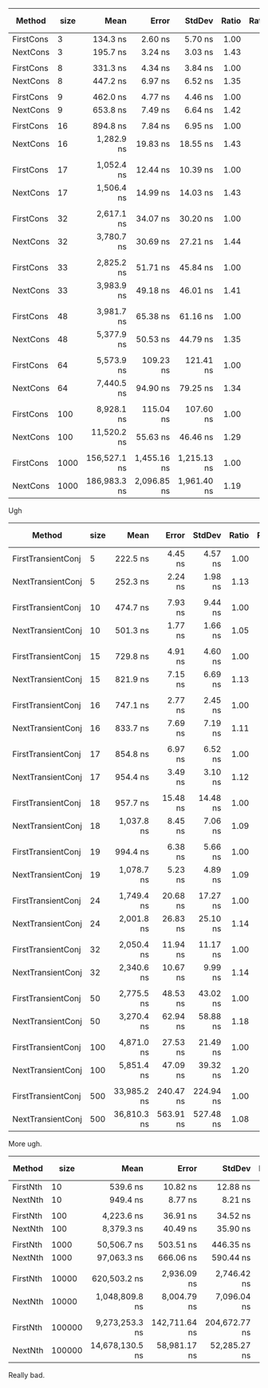 ﻿
| Method    | size | Mean         | Error       | StdDev      | Ratio | RatioSD | Gen0    | Gen1    | Allocated | Alloc Ratio |
|---------- |----- |-------------:|------------:|------------:|------:|--------:|--------:|--------:|----------:|------------:|
| FirstCons | 3    |     134.3 ns |     2.60 ns |     5.70 ns |  1.00 |    0.00 |  0.0708 |       - |     928 B |        1.00 |
| NextCons  | 3    |     195.7 ns |     3.24 ns |     3.03 ns |  1.43 |    0.04 |  0.0746 |       - |     976 B |        1.05 |
|           |      |              |             |             |       |         |         |         |           |             |
| FirstCons | 8    |     331.3 ns |     4.34 ns |     3.84 ns |  1.00 |    0.00 |  0.1869 |       - |    2448 B |        1.00 |
| NextCons  | 8    |     447.2 ns |     6.97 ns |     6.52 ns |  1.35 |    0.03 |  0.1907 |       - |    2496 B |        1.02 |
|           |      |              |             |             |       |         |         |         |           |             |
| FirstCons | 9    |     462.0 ns |     4.77 ns |     4.46 ns |  1.00 |    0.00 |  0.2294 |  0.0005 |    3000 B |        1.00 |
| NextCons  | 9    |     653.8 ns |     7.49 ns |     6.64 ns |  1.42 |    0.02 |  0.2327 |       - |    3048 B |        1.02 |
|           |      |              |             |             |       |         |         |         |           |             |
| FirstCons | 16   |     894.8 ns |     7.84 ns |     6.95 ns |  1.00 |    0.00 |  0.4549 |  0.0010 |    5952 B |        1.00 |
| NextCons  | 16   |   1,282.9 ns |    19.83 ns |    18.55 ns |  1.43 |    0.03 |  0.4578 |       - |    6000 B |        1.01 |
|           |      |              |             |             |       |         |         |         |           |             |
| FirstCons | 17   |   1,052.4 ns |    12.44 ns |    10.39 ns |  1.00 |    0.00 |  0.5035 |  0.0019 |    6584 B |        1.00 |
| NextCons  | 17   |   1,506.4 ns |    14.99 ns |    14.03 ns |  1.43 |    0.02 |  0.5074 |       - |    6632 B |        1.01 |
|           |      |              |             |             |       |         |         |         |           |             |
| FirstCons | 32   |   2,617.1 ns |    34.07 ns |    30.20 ns |  1.00 |    0.00 |  1.1940 |  0.0076 |   15648 B |        1.00 |
| NextCons  | 32   |   3,780.7 ns |    30.69 ns |    27.21 ns |  1.44 |    0.01 |  1.1978 |  0.0076 |   15696 B |        1.00 |
|           |      |              |             |             |       |         |         |         |           |             |
| FirstCons | 33   |   2,825.2 ns |    51.71 ns |    45.84 ns |  1.00 |    0.00 |  1.2550 |  0.0076 |   16440 B |        1.00 |
| NextCons  | 33   |   3,983.9 ns |    49.18 ns |    46.01 ns |  1.41 |    0.02 |  1.2589 |  0.0076 |   16488 B |        1.00 |
|           |      |              |             |             |       |         |         |         |           |             |
| FirstCons | 48   |   3,981.7 ns |    65.38 ns |    61.16 ns |  1.00 |    0.00 |  1.8768 |  0.0229 |   24616 B |        1.00 |
| NextCons  | 48   |   5,377.9 ns |    50.53 ns |    44.79 ns |  1.35 |    0.02 |  1.8845 |  0.0153 |   24664 B |        1.00 |
|           |      |              |             |             |       |         |         |         |           |             |
| FirstCons | 64   |   5,573.9 ns |   109.23 ns |   121.41 ns |  1.00 |    0.00 |  2.5940 |  0.0381 |   33912 B |        1.00 |
| NextCons  | 64   |   7,440.5 ns |    94.90 ns |    79.25 ns |  1.34 |    0.03 |  2.5940 |  0.0305 |   33960 B |        1.00 |
|           |      |              |             |             |       |         |         |         |           |             |
| FirstCons | 100  |   8,928.1 ns |   115.04 ns |   107.60 ns |  1.00 |    0.00 |  4.1809 |  0.0763 |   54737 B |        1.00 |
| NextCons  | 100  |  11,520.2 ns |    55.63 ns |    46.46 ns |  1.29 |    0.02 |  4.1809 |  0.0763 |   54785 B |        1.00 |
|           |      |              |             |             |       |         |         |         |           |             |
| FirstCons | 1000 | 156,527.1 ns | 1,455.16 ns | 1,215.13 ns |  1.00 |    0.00 | 59.8145 | 11.7188 |  784578 B |        1.00 |
| NextCons  | 1000 | 186,983.3 ns | 2,096.85 ns | 1,961.40 ns |  1.19 |    0.02 | 59.8145 | 11.9629 |  784626 B |        1.00 |

Ugh


| Method             | size | Mean        | Error     | StdDev    | Ratio | RatioSD | Gen0   | Gen1   | Allocated | Alloc Ratio |
|------------------- |----- |------------:|----------:|----------:|------:|--------:|-------:|-------:|----------:|------------:|
| FirstTransientConj | 5    |    222.5 ns |   4.45 ns |   4.57 ns |  1.00 |    0.00 | 0.0587 |      - |     768 B |        1.00 |
| NextTransientConj  | 5    |    252.3 ns |   2.24 ns |   1.98 ns |  1.13 |    0.02 | 0.0587 |      - |     768 B |        1.00 |
|                    |      |             |           |           |       |         |        |        |           |             |
| FirstTransientConj | 10   |    474.7 ns |   7.93 ns |   9.44 ns |  1.00 |    0.00 | 0.1082 |      - |    1416 B |        1.00 |
| NextTransientConj  | 10   |    501.3 ns |   1.77 ns |   1.66 ns |  1.05 |    0.02 | 0.1078 |      - |    1416 B |        1.00 |
|                    |      |             |           |           |       |         |        |        |           |             |
| FirstTransientConj | 15   |    729.8 ns |   4.91 ns |   4.60 ns |  1.00 |    0.00 | 0.1621 |      - |    2128 B |        1.00 |
| NextTransientConj  | 15   |    821.9 ns |   7.15 ns |   6.69 ns |  1.13 |    0.01 | 0.1621 |      - |    2128 B |        1.00 |
|                    |      |             |           |           |       |         |        |        |           |             |
| FirstTransientConj | 16   |    747.1 ns |   2.77 ns |   2.45 ns |  1.00 |    0.00 | 0.1659 | 0.0010 |    2176 B |        1.00 |
| NextTransientConj  | 16   |    833.7 ns |   7.69 ns |   7.19 ns |  1.11 |    0.01 | 0.1659 | 0.0010 |    2176 B |        1.00 |
|                    |      |             |           |           |       |         |        |        |           |             |
| FirstTransientConj | 17   |    854.8 ns |   6.97 ns |   6.52 ns |  1.00 |    0.00 | 0.1841 | 0.0010 |    2416 B |        1.00 |
| NextTransientConj  | 17   |    954.4 ns |   3.49 ns |   3.10 ns |  1.12 |    0.01 | 0.1831 |      - |    2416 B |        1.00 |
|                    |      |             |           |           |       |         |        |        |           |             |
| FirstTransientConj | 18   |    957.7 ns |  15.48 ns |  14.48 ns |  1.00 |    0.00 | 0.2031 | 0.0010 |    2656 B |        1.00 |
| NextTransientConj  | 18   |  1,037.8 ns |   8.45 ns |   7.06 ns |  1.09 |    0.02 | 0.2022 |      - |    2656 B |        1.00 |
|                    |      |             |           |           |       |         |        |        |           |             |
| FirstTransientConj | 19   |    994.4 ns |   6.38 ns |   5.66 ns |  1.00 |    0.00 | 0.2060 |      - |    2704 B |        1.00 |
| NextTransientConj  | 19   |  1,078.7 ns |   5.23 ns |   4.89 ns |  1.09 |    0.01 | 0.2060 |      - |    2704 B |        1.00 |
|                    |      |             |           |           |       |         |        |        |           |             |
| FirstTransientConj | 24   |  1,749.4 ns |  20.68 ns |  17.27 ns |  1.00 |    0.00 | 0.4196 | 0.0057 |    5496 B |        1.00 |
| NextTransientConj  | 24   |  2,001.8 ns |  26.83 ns |  25.10 ns |  1.14 |    0.02 | 0.4196 | 0.0038 |    5496 B |        1.00 |
|                    |      |             |           |           |       |         |        |        |           |             |
| FirstTransientConj | 32   |  2,050.4 ns |  11.94 ns |  11.17 ns |  1.00 |    0.00 | 0.4730 | 0.0076 |    6216 B |        1.00 |
| NextTransientConj  | 32   |  2,340.6 ns |  10.67 ns |   9.99 ns |  1.14 |    0.01 | 0.4730 | 0.0076 |    6216 B |        1.00 |
|                    |      |             |           |           |       |         |        |        |           |             |
| FirstTransientConj | 50   |  2,775.5 ns |  48.53 ns |  43.02 ns |  1.00 |    0.00 | 0.6065 | 0.0114 |    7944 B |        1.00 |
| NextTransientConj  | 50   |  3,270.4 ns |  62.94 ns |  58.88 ns |  1.18 |    0.02 | 0.6065 | 0.0114 |    7944 B |        1.00 |
|                    |      |             |           |           |       |         |        |        |           |             |
| FirstTransientConj | 100  |  4,871.0 ns |  27.53 ns |  21.49 ns |  1.00 |    0.00 | 0.9766 | 0.0305 |   12808 B |        1.00 |
| NextTransientConj  | 100  |  5,851.4 ns |  47.09 ns |  39.32 ns |  1.20 |    0.01 | 0.9766 | 0.0305 |   12808 B |        1.00 |
|                    |      |             |           |           |       |         |        |        |           |             |
| FirstTransientConj | 500  | 33,985.2 ns | 240.47 ns | 224.94 ns |  1.00 |    0.00 | 5.4321 | 0.8545 |   71425 B |        1.00 |
| NextTransientConj  | 500  | 36,810.3 ns | 563.91 ns | 527.48 ns |  1.08 |    0.02 | 5.4321 | 0.8545 |   71425 B |        1.00 |

More ugh.


| Method   | size   | Mean            | Error         | StdDev        | Ratio | RatioSD | Gen0     | Allocated | Alloc Ratio |
|--------- |------- |----------------:|--------------:|--------------:|------:|--------:|---------:|----------:|------------:|
| FirstNth | 10     |        539.6 ns |      10.82 ns |      12.88 ns |  1.00 |    0.00 |   0.0734 |     960 B |        1.00 |
| NextNth  | 10     |        949.4 ns |       8.77 ns |       8.21 ns |  1.76 |    0.05 |   0.0734 |     960 B |        1.00 |
|          |        |                 |               |               |       |         |          |           |             |
| FirstNth | 100    |      4,223.6 ns |      36.91 ns |      34.52 ns |  1.00 |    0.00 |   0.7324 |    9600 B |        1.00 |
| NextNth  | 100    |      8,379.3 ns |      40.49 ns |      35.90 ns |  1.98 |    0.02 |   0.7324 |    9600 B |        1.00 |
|          |        |                 |               |               |       |         |          |           |             |
| FirstNth | 1000   |     50,506.7 ns |     503.51 ns |     446.35 ns |  1.00 |    0.00 |   7.3242 |   96001 B |        1.00 |
| NextNth  | 1000   |     97,063.3 ns |     666.06 ns |     590.44 ns |  1.92 |    0.02 |   7.3242 |   96001 B |        1.00 |
|          |        |                 |               |               |       |         |          |           |             |
| FirstNth | 10000  |    620,503.2 ns |   2,936.09 ns |   2,746.42 ns |  1.00 |    0.00 |  73.2422 |  960012 B |        1.00 |
| NextNth  | 10000  |  1,048,809.8 ns |   8,004.79 ns |   7,096.04 ns |  1.69 |    0.01 |  72.2656 |  960012 B |        1.00 |
|          |        |                 |               |               |       |         |          |           |             |
| FirstNth | 100000 |  9,273,253.3 ns | 142,711.64 ns | 204,672.77 ns |  1.00 |    0.00 | 734.3750 | 9600126 B |        1.00 |
| NextNth  | 100000 | 14,678,130.5 ns |  58,981.17 ns |  52,285.27 ns |  1.57 |    0.04 | 734.3750 | 9600126 B |        1.00 |


Really bad.